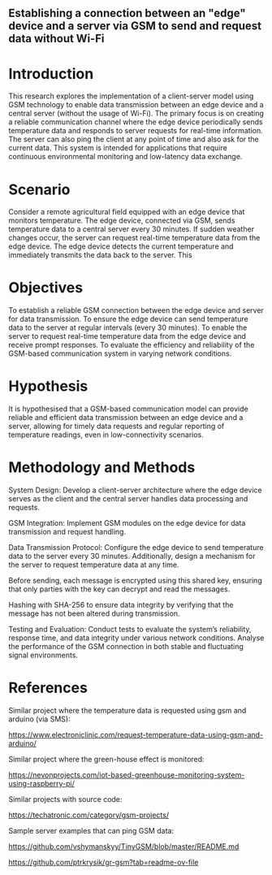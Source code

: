 
  ## Establishing a connection between an "edge" device and a server via GSM to send and request data without Wi-Fi

# Introduction
This research explores the implementation of a client-server model using GSM technology to enable data transmission between an edge device and a central server (without the usage of Wi-Fi). The primary focus is on creating a reliable communication channel where the edge device periodically sends temperature data and responds to server requests for real-time information. The server can also ping the client at any point of time and also ask for the current data. This system is intended for applications that require continuous environmental monitoring and low-latency data exchange.
# Scenario
Consider a remote agricultural field equipped with an edge device that monitors temperature. The edge device, connected via GSM, sends temperature data to a central server every 30 minutes. If sudden weather changes occur, the server can request real-time temperature data from the edge device. The edge device detects the current temperature and immediately transmits the data back to the server. This 
# Objectives
To establish a reliable GSM connection between the edge device and server for data transmission.
To ensure the edge device can send temperature data to the server at regular intervals (every 30 minutes).
To enable the server to request real-time temperature data from the edge device and receive prompt responses.
To evaluate the efficiency and reliability of the GSM-based communication system in varying network conditions.
# Hypothesis
It is hypothesised that a GSM-based communication model can provide reliable and efficient data transmission between an edge device and a server, allowing for timely data requests and regular reporting of temperature readings, even in low-connectivity scenarios.
# Methodology and Methods
System Design: Develop a client-server architecture where the edge device serves as the client and the central server handles data processing and requests.

GSM Integration: Implement GSM modules on the edge device for data transmission and request handling.

Data Transmission Protocol: Configure the edge device to send temperature data to the server every 30 minutes. Additionally, design a mechanism for the server to request temperature data at any time.

Before sending, each message is encrypted using this shared key, ensuring that only parties with the key can decrypt and read the messages.

Hashing with SHA-256 to ensure data integrity by verifying that the message has not been altered during transmission.

Testing and Evaluation: Conduct tests to evaluate the system’s reliability, response time, and data integrity under various network conditions. Analyse the performance of the GSM connection in both stable and fluctuating signal environments.


# References
Similar project where the temperature data is requested using gsm and arduino (via SMS):

https://www.electroniclinic.com/request-temperature-data-using-gsm-and-arduino/  


Similar project where the green-house effect is monitored:

https://nevonprojects.com/iot-based-greenhouse-monitoring-system-using-raspberry-pi/


Similar projects with source code:

https://techatronic.com/category/gsm-projects/


Sample server examples that can ping GSM data:

https://github.com/vshymanskyy/TinyGSM/blob/master/README.md

https://github.com/ptrkrysik/gr-gsm?tab=readme-ov-file






